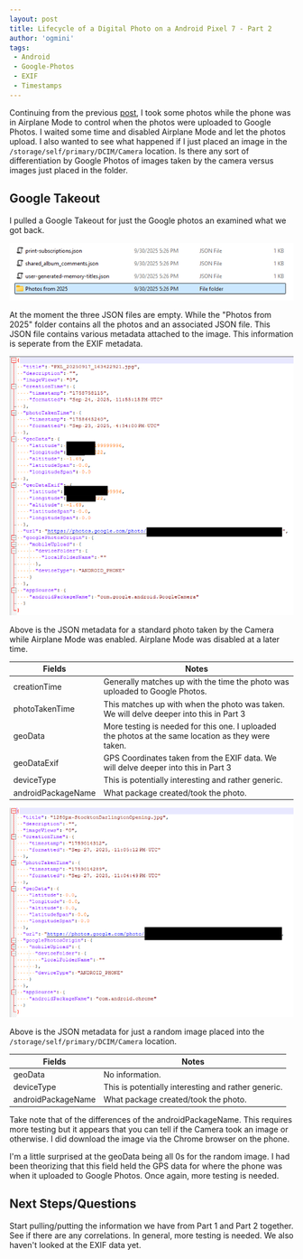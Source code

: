 ```yaml
---
layout: post
title: Lifecycle of a Digital Photo on a Android Pixel 7 - Part 2
author: 'ogmini'
tags:
 - Android
 - Google-Photos
 - EXIF
 - Timestamps
---
```


Continuing from the previous [post](https://ogmini.github.io/2025/09/27/Lifecycle-Digital-Photos-Android.html), I took some photos while the phone was in Airplane Mode to control when the photos were uploaded to Google Photos. I waited some time and disabled Airplane Mode and let the photos upload. I also wanted to see what happened if I just placed an image in the `/storage/self/primary/DCIM/Camera` location. Is there any sort of differentiation by Google Photos of images taken by the camera versus images just placed in the folder.

## Google Takeout

I pulled a Google Takeout for just the Google photos an examined what we got back.

![Takeout Structure](/images/android-photos/takeout_structure.png)

At the moment the three JSON files are empty. While the "Photos from 2025" folder contains all the photos and an associated JSON file. This JSON file contains various metadata attached to the image. This information is seperate from the EXIF metadata.

![Delayed Photo](/images/android-photos/delay-upload-photo.png)

Above is the JSON metadata for a standard photo taken by the Camera while Airplane Mode was enabled. Airplane Mode was disabled at a later time.

| Fields | Notes |
| --- | --- |
| creationTime | Generally matches up with the time the photo was uploaded to Google Photos. |
| photoTakenTime | This matches up with when the photo was taken. We will delve deeper into this in Part 3 |
| geoData | More testing is needed for this one. I uploaded the photos at the same location as they were taken. |
| geoDataExif | GPS Coordinates taken from the EXIF data. We will delve deeper into this in Part 3 |
| deviceType | This is potentially interesting and rather generic. |
| androidPackageName | What package created/took the photo. |

![Image](/images/android-photos/upload-image.png)

Above is the JSON metadata for just a random image placed into the `/storage/self/primary/DCIM/Camera` location.

| Fields | Notes |
| --- | --- |
| geoData | No information. |
| deviceType | This is potentially interesting and rather generic. |
| androidPackageName | What package created/took the photo. |

Take note that of the differences of the androidPackageName. This requires more testing but it appears that you can tell if the Camera took an image or otherwise. I did download the image via the Chrome browser on the phone.

I'm a little surprised at the geoData being all 0s for the random image. I had been theorizing that this field held the GPS data for where the phone was when it uploaded to Google Photos. Once again, more testing is needed.

## Next Steps/Questions

Start pulling/putting the information we have from Part 1 and Part 2 together. See if there are any correlations. In general, more testing is needed. We also haven't looked at the EXIF data yet.
